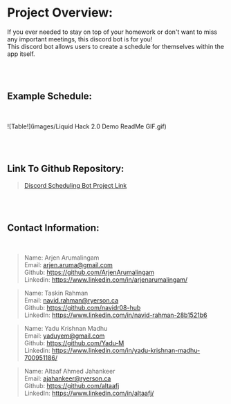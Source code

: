 # Project Overview: # 

If you ever needed to stay on top of your homework or don't want to miss any important meetings, this discord bot is for you! <br> 
This discord bot allows users to create a schedule for themselves within the app itself.

<br>
<br>

## Example Schedule: ##

<br>

![Table!](images/Liquid Hack 2.0 Demo ReadMe GIF.gif)

<br>
<br>

## Link To Github Repository: ##

>[Discord Scheduling Bot Project Link](https://github.com/ArjenArumalingam/Discord-Liquid-Hacks_2.0 "Discord Scheduling Bot Project Link")

<br>
<br>

 ## Contact Information: ##
<br>

>Name: Arjen Arumalingam <br>
>Email: arjen.aruma@gmail.com <br>
>Github: https://github.com/ArjenArumalingam <br>
>Linkedin: https://www.linkedin.com/in/arjenarumalingam/ <br>

>Name: Taskin Rahman <br> 
>Email: navid.rahman@ryerson.ca <br>
>Github: https://github.com/navidr08-hub <br>
>LinkedIn: https://www.linkedin.com/in/navid-rahman-28b1521b6 <br>

>Name: Yadu Krishnan Madhu <br>
>Email: yaduyem@gmail.com <br>
>Github: https://github.com/Yadu-M <br>
>Linkedin: https://www.linkedin.com/in/yadu-krishnan-madhu-700951186/ <br>

>Name: Altaaf Ahmed Jahankeer <br>
>Email: ajahankeer@ryerson.ca <br>
>Github: https://github.com/altaafj <br>
>LinkedIn: https://www.linkedin.com/in/altaafj/


